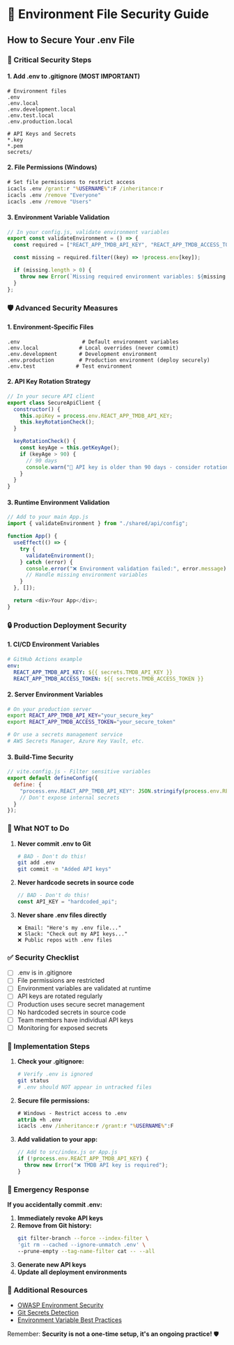 # 🔐 Environment File Security Guide

## How to Secure Your .env File

### 🚨 Critical Security Steps

#### 1. Add .env to .gitignore (MOST IMPORTANT)

```gitignore
# Environment files
.env
.env.local
.env.development.local
.env.test.local
.env.production.local

# API Keys and Secrets
*.key
*.pem
secrets/
```

#### 2. File Permissions (Windows)

```cmd
# Set file permissions to restrict access
icacls .env /grant:r "%USERNAME%":F /inheritance:r
icacls .env /remove "Everyone"
icacls .env /remove "Users"
```

#### 3. Environment Variable Validation

```javascript
// In your config.js, validate environment variables
export const validateEnvironment = () => {
  const required = ["REACT_APP_TMDB_API_KEY", "REACT_APP_TMDB_ACCESS_TOKEN"];

  const missing = required.filter((key) => !process.env[key]);

  if (missing.length > 0) {
    throw new Error(`Missing required environment variables: ${missing.join(", ")}`);
  }
};
```

### 🛡️ Advanced Security Measures

#### 1. Environment-Specific Files

```
.env                    # Default environment variables
.env.local             # Local overrides (never commit)
.env.development       # Development environment
.env.production        # Production environment (deploy securely)
.env.test             # Test environment
```

#### 2. API Key Rotation Strategy

```javascript
// In your secure API client
export class SecureApiClient {
  constructor() {
    this.apiKey = process.env.REACT_APP_TMDB_API_KEY;
    this.keyRotationCheck();
  }

  keyRotationCheck() {
    const keyAge = this.getKeyAge();
    if (keyAge > 90) {
      // 90 days
      console.warn("🔑 API key is older than 90 days - consider rotation");
    }
  }
}
```

#### 3. Runtime Environment Validation

```javascript
// Add to your main App.js
import { validateEnvironment } from "./shared/api/config";

function App() {
  useEffect(() => {
    try {
      validateEnvironment();
    } catch (error) {
      console.error("❌ Environment validation failed:", error.message);
      // Handle missing environment variables
    }
  }, []);

  return <div>Your App</div>;
}
```

### 🔒 Production Deployment Security

#### 1. CI/CD Environment Variables

```yaml
# GitHub Actions example
env:
  REACT_APP_TMDB_API_KEY: ${{ secrets.TMDB_API_KEY }}
  REACT_APP_TMDB_ACCESS_TOKEN: ${{ secrets.TMDB_ACCESS_TOKEN }}
```

#### 2. Server Environment Variables

```bash
# On your production server
export REACT_APP_TMDB_API_KEY="your_secure_key"
export REACT_APP_TMDB_ACCESS_TOKEN="your_secure_token"

# Or use a secrets management service
# AWS Secrets Manager, Azure Key Vault, etc.
```

#### 3. Build-Time Security

```javascript
// vite.config.js - Filter sensitive variables
export default defineConfig({
  define: {
    "process.env.REACT_APP_TMDB_API_KEY": JSON.stringify(process.env.REACT_APP_TMDB_API_KEY)
    // Don't expose internal secrets
  }
});
```

### 🚫 What NOT to Do

1. **Never commit .env to Git**

   ```bash
   # BAD - Don't do this!
   git add .env
   git commit -m "Added API keys"
   ```

2. **Never hardcode secrets in source code**

   ```javascript
   // BAD - Don't do this!
   const API_KEY = "hardcoded_api";
   ```

3. **Never share .env files directly**
   ```
   ❌ Email: "Here's my .env file..."
   ❌ Slack: "Check out my API keys..."
   ❌ Public repos with .env files
   ```

### ✅ Security Checklist

- [ ] .env is in .gitignore
- [ ] File permissions are restricted
- [ ] Environment variables are validated at runtime
- [ ] API keys are rotated regularly
- [ ] Production uses secure secret management
- [ ] No hardcoded secrets in source code
- [ ] Team members have individual API keys
- [ ] Monitoring for exposed secrets

### 🔧 Implementation Steps

1. **Check your .gitignore:**

   ```bash
   # Verify .env is ignored
   git status
   # .env should NOT appear in untracked files
   ```

2. **Secure file permissions:**

   ```cmd
   # Windows - Restrict access to .env
   attrib +h .env
   icacls .env /inheritance:r /grant:r "%USERNAME%":F
   ```

3. **Add validation to your app:**
   ```javascript
   // Add to src/index.js or App.js
   if (!process.env.REACT_APP_TMDB_API_KEY) {
     throw new Error("❌ TMDB API key is required");
   }
   ```

### 🚨 Emergency Response

**If you accidentally commit .env:**

1. **Immediately revoke API keys**
2. **Remove from Git history:**
   ```bash
   git filter-branch --force --index-filter \
   'git rm --cached --ignore-unmatch .env' \
   --prune-empty --tag-name-filter cat -- --all
   ```
3. **Generate new API keys**
4. **Update all deployment environments**

### 🔗 Additional Resources

- [OWASP Environment Security](https://owasp.org/www-project-application-security-verification-standard/)
- [Git Secrets Detection](https://github.com/awslabs/git-secrets)
- [Environment Variable Best Practices](https://blog.nodejs.org/learn/security/environment-variables/)

Remember: **Security is not a one-time setup, it's an ongoing practice!** 🛡️
